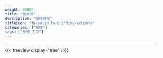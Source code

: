 ```yaml
---
weight: 92000
title: "董监高"
description: "投技领域"
titleIcon: "fa-solid fa-building-columns"
categories: ["投技"]
tags: ["投技 主页"]
---
```


---

{{< treeview
  display="tree"
/>}}